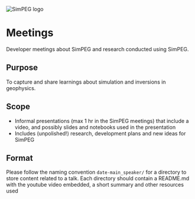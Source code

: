 ![SimPEG logo](https://raw.github.com/simpeg/simpeg/master/docs/images/simpeg-logo.png)

# Meetings

Developer meetings about SimPEG and research conducted using SimPEG. 

## Purpose

To capture and share learnings about simulation and inversions in geophysics. 

## Scope

- Informal presentations (max 1 hr in the SimPEG meetings) that include a video, and possibly slides and notebooks used in the presentation
- Includes (unpolished!) research, development plans and new ideas for SimPEG

## Format

Please follow the naming convention `date-main_speaker/` for a directory to store content related to a talk. 
Each directory should contain a README.md with the youtube video embedded, a short summary and other resources
used 

